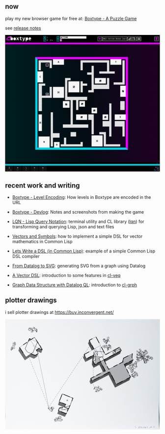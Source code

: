 ## now


play my new browser game for free at: [Boxtype - A Puzzle Game](https://boxtype.app)

see [release notes](https://boxtype.app/about/)


![head](bt.png)

## recent work and writing
 - [Boxtype - Level Encoding](https://inconvergent.net/2025/boxtype-devlog-level-encoding/):
   How levels in Boxtype are encoded in the URL

 - [Boxtype - Devlog](https://inconvergent.net/2025/boxtype-devlog/):
   Notes and screenshots from making the game

 - [LQN - Lisp Query Notation](https://inconvergent.net/2024/lisp-query-notation/):
   terminal utility and CL library ([lqn](https://github.com/inconvergent/lqn)) for transforming and querying Lisp, json and text files

 - [Vectors and Symbols](https://inconvergent.net/2023/vectors-and-symbols/):
   how to implement a simple DSL for vector mathematics in Common Lisp

 - [Lets Write a DSL (in Common Lisp)](https://inconvergent.net/2023/lets-write-a-dsl/):
   example of a simple Common Lisp DSL compiler

 - [From Datalog to SVG](https://inconvergent.net/2023/datalog-to-svg/):
   generating SVG from a graph using Datalog

 - [A Vector DSL](https://inconvergent.net/2023/a-vector-dsl/):
   introduction to some features in [cl-veq](https://github.com/inconvergent/cl-grph)

 - [Graph Data Structure with Datalog QL](https://inconvergent.net/2022/graph-data-structure-with-datalog-ql/):
   introduction to [cl-grph](https://github.com/inconvergent/cl-veq)

## plotter drawings

i sell plotter drawings at https://buy.inconvergent.net/

![plotter drawing](24-256263e1.jpg)
